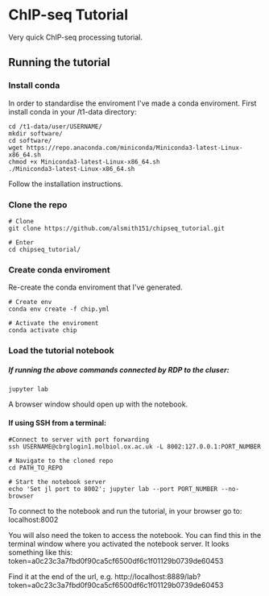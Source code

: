 # ChIP-seq Tutorial

Very quick ChIP-seq processing tutorial.

## Running the tutorial

### Install conda

In order to standardise the enviroment I've made a conda enviroment. First install conda in your /t1-data directory:

```
cd /t1-data/user/USERNAME/
mkdir software/
cd software/
wget https://repo.anaconda.com/miniconda/Miniconda3-latest-Linux-x86_64.sh
chmod +x Miniconda3-latest-Linux-x86_64.sh
./Miniconda3-latest-Linux-x86_64.sh
```

Follow the installation instructions.

### Clone the repo

```
# Clone
git clone https://github.com/alsmith151/chipseq_tutorial.git

# Enter
cd chipseq_tutorial/
```

### Create conda enviroment

Re-create the conda enviroment that I've generated.

```
# Create env
conda env create -f chip.yml

# Activate the enviroment
conda activate chip
```

### Load the tutorial notebook

##### If running the above commands connected by RDP to the cluser:

```
jupyter lab

```

A browser window should open up with the notebook.


#### If using SSH from a terminal: 

```
#Connect to server with port forwarding
ssh USERNAME@cbrglogin1.molbiol.ox.ac.uk -L 8002:127.0.0.1:PORT_NUMBER

# Navigate to the cloned repo
cd PATH_TO_REPO

# Start the notebook server
echo 'Set jl port to 8002'; jupyter lab --port PORT_NUMBER --no-browser
```

To connect to the notebook and run the tutorial, in your browser go to:
localhost:8002

You will also need the token to access the notebook. You can find this in the terminal window where you activated the notebook server. It looks something like this:
token=a0c23c3a7fbd0f90ca5cf6500df6c1f01129b0739de60453

Find it at the end of the url, e.g.
http://localhost:8889/lab?token=a0c23c3a7fbd0f90ca5cf6500df6c1f01129b0739de60453








